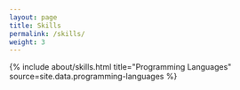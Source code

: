 ```yaml
---
layout: page
title: Skills
permalink: /skills/
weight: 3
---
```


<div class="row">
{% include about/skills.html title="Programming Languages" source=site.data.programming-languages %}
</div>

